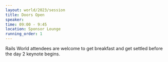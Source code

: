 ```yaml
---
layout: world/2023/session
title: Doors Open
speaker:
time: 09:00 - 9:45
location: Sponsor Lounge
running_order: 1
---
```


Rails World attendees are welcome to get breakfast and get settled before the day 2 keynote begins.
